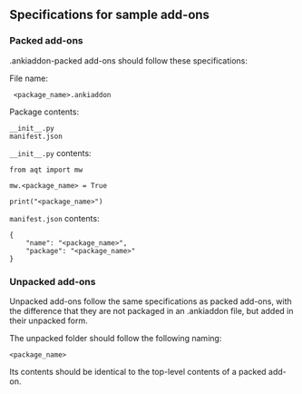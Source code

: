 ## Specifications for sample add-ons

### Packed add-ons

.ankiaddon-packed add-ons should follow these specifications:

File name:

```
 <package_name>.ankiaddon
```

Package contents:

```
__init__.py
manifest.json
```

`__init__.py` contents:

```
from aqt import mw

mw.<package_name> = True

print("<package_name>")
```

`manifest.json` contents:

```
{
    "name": "<package_name>",
    "package": "<package_name>"
}
```


### Unpacked add-ons

Unpacked add-ons follow the same specifications as packed add-ons, with the difference that they are not packaged in an .ankiaddon file, but added in their unpacked form.

The unpacked folder should follow the following naming:

```
<package_name>
```

Its contents should be identical to the top-level contents of a packed add-on.